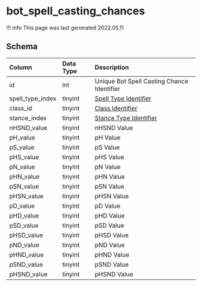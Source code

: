 # bot_spell_casting_chances

!!! info
	This page was last generated 2022.05.11

## Schema

| Column | Data Type | Description |
| :--- | :--- | :--- |
| id | int | Unique Bot Spell Casting Chance Identifier |
| spell_type_index | tinyint | [Spell Type Identifier](../../../../categories/spells/spell-types) |
| class_id | tinyint | [Class Identifier](../../../../categories/player/class-list) |
| stance_index | tinyint | [Stance Type Identifier](../../../../categories/bots/stance-types) |
| nHSND_value | tinyint | nHSND Value |
| pH_value | tinyint | pH Value |
| pS_value | tinyint | pS Value |
| pHS_value | tinyint | pHS Value |
| pN_value | tinyint | pN Value |
| pHN_value | tinyint | pHN Value |
| pSN_value | tinyint | pSN Value |
| pHSN_value | tinyint | pHSN Value |
| pD_value | tinyint | pD Value |
| pHD_value | tinyint | pHD Value |
| pSD_value | tinyint | pSD Value |
| pHSD_value | tinyint | pHSD Value |
| pND_value | tinyint | pND Value |
| pHND_value | tinyint | pHND Value |
| pSND_value | tinyint | pSND Value |
| pHSND_value | tinyint | pHSND Value |

